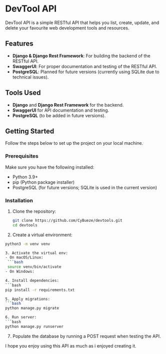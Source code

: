 # DevTool API

DevTool API is a simple RESTful API that helps you list, create, update, and delete your favourite web development tools and resources.

## Features
- **Django & Django Rest Framework**: For building the backend of the RESTful API.
- **SwaggerUI**: For proper documentation and testing of the RESTful API.
- **PostgreSQL**: Planned for future versions (currently using SQLite due to technical issues).

## Tools Used
- **Django** and **Django Rest Framework** for the backend.
- **SwaggerUI** for API documentation and testing.
- **PostgreSQL** (to be added in future versions).

## Getting Started

Follow the steps below to set up the project on your local machine.

### Prerequisites

Make sure you have the following installed:
- Python 3.9+
- pip (Python package installer)
- PostgreSQL (for future versions; SQLite is used in the current version)

### Installation

1. Clone the repository:
   ```bash
   git clone https://github.com/CyBueze/devtools.git
   cd devtools

2. Create a virtual environment:
  ```bash
  python3 -m venv venv

3. Activate the virtual env:
 - On macOS/Linux:
   ```bash
   source venv/bin/activate
 - On Windows:

4. Install dependencies:
  ```bash
  pip install -r requirements.txt
  
5. Apply migrations:
  ```bash
  python manage.py migrate

6. Run server:
  ```bash
  python manage.py runserver
 ```
  
7. Populate the database by running a POST request when testing the API.


I hope you enjoy using this API as much as i enjoyed creating it.